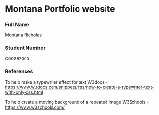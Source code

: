# Montana Portfolio website

### Full Name
Montana Nicholas 

### Student Number 
C00297005

### References

To help make a typewriter effect for text
W3docs - https://www.w3docs.com/snippets/css/how-to-create-a-typewriter-text-with-only-css.html

To help create a moving background of a repeated image
W3Schools - https://www.w3schools.com/